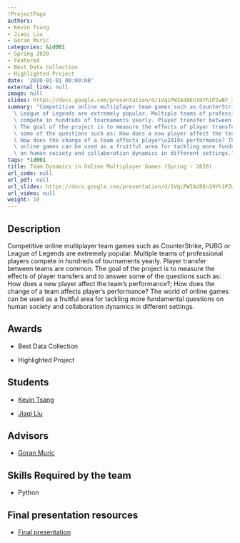 ```yaml
---
!ProjectPage
authors:
- Kevin Tsang
- Jiaqi Liu
- Goran Muric
categories: &id001
- Spring 2020
- Featured
- Best Data Collection
- Highlighted Project
date: '2020-01-01 00:00:00'
external_link: null
image: null
slides: https://docs.google.com/presentation/d/1VqiPWIAd8En19Yh1PZwBY_3uhtIDOEex/edit?usp=sharing&ouid=116088473370484068569&rtpof=true&sd=true
summary: "Competitive online multiplayer team games such as CounterStrike, PUBG or\
  \ League of Legends are extremely popular. Multiple teams of professional players\
  \ compete in hundreds of tournaments yearly. Player transfer between teams are common.\
  \ The goal of the project is to measure the effects of player transfers and to answer\
  \ some of the questions such as: How does a new player affect the team\u2019s performance?;\
  \ How does the change of a team affects player\u2019s performance? The world of\
  \ online games can be used as a fruitful area for tackling more fundamental questions\
  \ on human society and collaboration dynamics in different settings."
tags: *id001
title: Team Dynamics in Online Multiplayer Games (Spring - 2020)
url_code: null
url_pdf: null
url_slides: https://docs.google.com/presentation/d/1VqiPWIAd8En19Yh1PZwBY_3uhtIDOEex/edit?usp=sharing&ouid=116088473370484068569&rtpof=true&sd=true
url_video: null
weight: 10
---
```

## Description

Competitive online multiplayer team games such as CounterStrike, PUBG or League of Legends are extremely popular. Multiple teams of professional players compete in hundreds of tournaments yearly. Player transfer between teams are common. The goal of the project is to measure the effects of player transfers and to answer some of the questions such as: How does a new player affect the team’s performance?; How does the change of a team affects player’s performance? The world of online games can be used as a fruitful area for tackling more fundamental questions on human society and collaboration dynamics in different settings.



## Awards
* Best Data Collection

* Highlighted Project





## Students

* [Kevin Tsang](../../../author/kevin-tsang)

* [Jiaqi Liu](../../../author/jiaqi-liu)

## Advisors

* [Goran Muric](../../../author/goran-muric)

## Skills Required by the team


* Python
## Final presentation resources

* [Final presentation](https://docs.google.com/presentation/d/1VqiPWIAd8En19Yh1PZwBY_3uhtIDOEex/edit?usp=sharing&amp;ouid=116088473370484068569&amp;rtpof=true&amp;sd=true)